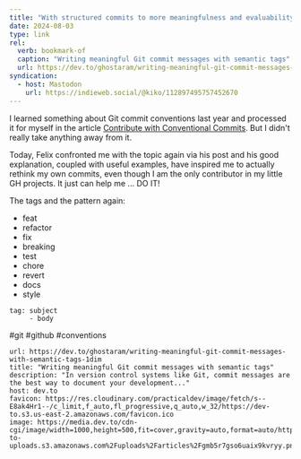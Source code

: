 ```yaml
---
title: "With structured commits to more meaningfulness and evaluability"
date: 2024-08-03
type: link
rel:
  verb: bookmark-of
  caption: "Writing meaningful Git commit messages with semantic tags"
  url: https://dev.to/ghostaram/writing-meaningful-git-commit-messages-with-semantic-tags-1dim
syndication:
  - host: Mastodon
    url: https://indieweb.social/@kiko/112897495757452670
---
```

I learned something about Git commit conventions last year and processed it for myself in the article [Contribute with Conventional Commits](https://kiko.io/post/Contribute-with-Conventional-Commits/). But I didn't really take anything away from it. 

Today, Felix confronted me with the topic again via his post and his good explanation, coupled with useful examples, have inspired me to actually rethink my own commits, even though I am the only contributor in my little GH projects. It just can help me ... DO IT!

<!-- more -->

The tags and the pattern again:
- feat
- refactor
- fix
- breaking
- test
- chore
- revert
- docs
- style

```
tag: subject
     - body
```

#git #github #conventions


```cardlink
url: https://dev.to/ghostaram/writing-meaningful-git-commit-messages-with-semantic-tags-1dim
title: "Writing meaningful Git commit messages with semantic tags"
description: "In version control systems like Git, commit messages are the best way to document your development..."
host: dev.to
favicon: https://res.cloudinary.com/practicaldev/image/fetch/s--E8ak4Hr1--/c_limit,f_auto,fl_progressive,q_auto,w_32/https://dev-to.s3.us-east-2.amazonaws.com/favicon.ico
image: https://media.dev.to/cdn-cgi/image/width=1000,height=500,fit=cover,gravity=auto,format=auto/https%3A%2F%2Fdev-to-uploads.s3.amazonaws.com%2Fuploads%2Farticles%2Fgmb5r7gso6uaix9kvryy.png
```
